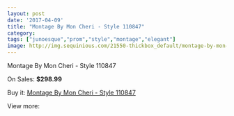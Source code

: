 ```yaml
---
layout: post
date: '2017-04-09'
title: "Montage By Mon Cheri - Style 110847"
category: 
tags: ["junoesque","prom","style","montage","elegant"]
image: http://img.sequinious.com/21550-thickbox_default/montage-by-mon-cheri-style-110847.jpg
---
```

Montage By Mon Cheri - Style 110847

On Sales: **$298.99**
<a href="https://www.sequinious.com/9680-montage-by-mon-cheri-style-110847.html"><amp-img layout="responsive" width="600" height="600" src="//img.sequinious.com/21550-thickbox_default/montage-by-mon-cheri-style-110847.jpg" alt="Montage By Mon Cheri - Style 110847 0" /></a>

Buy it: [Montage By Mon Cheri - Style 110847](https://www.sequinious.com/9680-montage-by-mon-cheri-style-110847.html "Montage By Mon Cheri - Style 110847")

View more: [](https://www.sequinious.com/- "")
